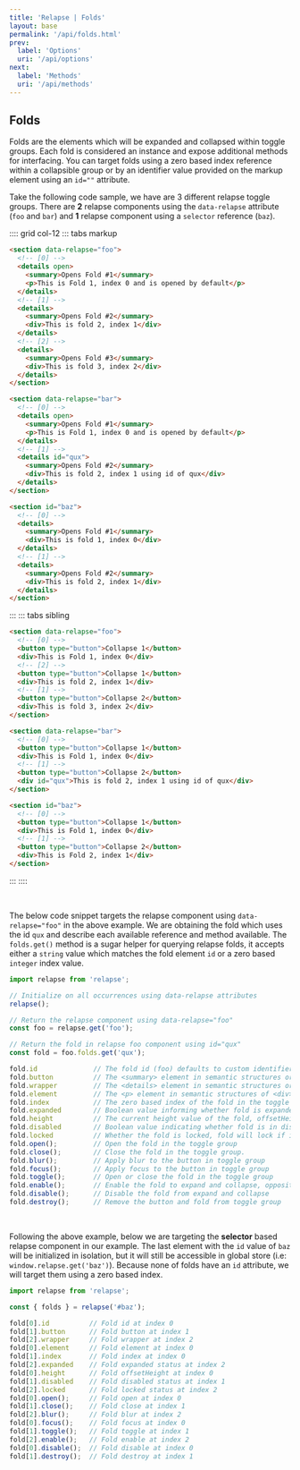```yaml
---
title: 'Relapse | Folds'
layout: base
permalink: '/api/folds.html'
prev:
  label: 'Options'
  uri: '/api/options'
next:
  label: 'Methods'
  uri: '/api/methods'
---
```


## Folds

Folds are the elements which will be expanded and collapsed within toggle groups. Each fold is considered an instance and expose additional methods for interfacing. You can target folds using a zero based index reference within a collapsible group or by an identifier value provided on the markup element using an `id=""` attribute.

Take the following code sample, we have are 3 different relapse toggle groups. There are **2** relapse components using the `data-relapse` attribute (`foo` and `bar`) and **1** relapse component using a `selector` reference (`baz`).

:::: grid col-12
::: tabs markup

```html
<section data-relapse="foo">
  <!-- [0] -->
  <details open>
    <summary>Opens Fold #1</summary>
    <p>This is Fold 1, index 0 and is opened by default</p>
  </details>
  <!-- [1] -->
  <details>
    <summary>Opens Fold #2</summary>
    <div>This is fold 2, index 1</div>
  </details>
  <!-- [2] -->
  <details>
    <summary>Opens Fold #3</summary>
    <div>This is fold 3, index 2</div>
  </details>
</section>

<section data-relapse="bar">
  <!-- [0] -->
  <details open>
    <summary>Opens Fold #1</summary>
    <p>This is Fold 1, index 0 and is opened by default</p>
  </details>
  <!-- [1] -->
  <details id="qux">
    <summary>Opens Fold #2</summary>
    <div>This is fold 2, index 1 using id of qux</div>
  </details>
</section>

<section id="baz">
  <!-- [0] -->
  <details>
    <summary>Opens Fold #1</summary>
    <div>This is fold 1, index 0</div>
  </details>
  <!-- [1] -->
  <details>
    <summary>Opens Fold #2</summary>
    <div>This is fold 2, index 1</div>
  </details>
</section>
```

:::
::: tabs sibling

```html
<section data-relapse="foo">
  <!-- [0] -->
  <button type="button">Collapse 1</button>
  <div>This is Fold 1, index 0</div>
  <!-- [2] -->
  <button type="button">Collapse 1</button>
  <div>This is fold 2, index 1</div>
  <!-- [1] -->
  <button type="button">Collapse 2</button>
  <div>This is fold 3, index 2</div>
</section>

<section data-relapse="bar">
  <!-- [0] -->
  <button type="button">Collapse 1</button>
  <div>This is Fold 1, index 0</div>
  <!-- [1] -->
  <button type="button">Collapse 2</button>
  <div id="qux">This is fold 2, index 1 using id of qux</div>
</section>

<section id="baz">
  <!-- [0] -->
  <button type="button">Collapse 1</button>
  <div>This is Fold 1, index 0</div>
  <!-- [1] -->
  <button type="button">Collapse 2</button>
  <div>This is Fold 2, index 1</div>
</section>
```

:::
::::

<br>

The below code snippet targets the relapse component using `data-relapse="foo"` in the above example. We are obtaining the fold which uses the id `qux` and describe each available reference and method available. The `folds.get()` method is a sugar helper for querying relapse folds, it accepts either a `string` value which matches the fold element `id` or a zero based `integer` index value.

<!-- prettier-ignore -->
```js
import relapse from 'relapse';

// Initialize on all occurrences using data-relapse attributes
relapse();

// Return the relapse component using data-relapse="foo"
const foo = relapse.get('foo');

// Return the fold in relapse foo component using id="qux"
const fold = foo.folds.get('qux');

fold.id              // The fold id (foo) defaults to custom identifier if undefined
fold.button          // The <summary> element in semantic structures or <button> in sibling
fold.wrapper         // The <details> element in semantic structures or <div> in sibling
fold.element         // The <p> element in semantic structures of <div> in sibling
fold.index           // The zero based index of the fold in the toggle group, i.e: 1
fold.expanded        // Boolean value informing whether fold is expanded
fold.height          // The current height value of the fold, offsetHeight or scrollHeight
fold.disabled        // Boolean value indicating whether fold is in disable/enabled state
fold.locked          // Whether the fold is locked, fold will lock if initialized as disabled.
fold.open();         // Open the fold in the toggle group
fold.close();        // Close the fold in the toggle group.
fold.blur();         // Apply blur to the button in toggle group
fold.focus();        // Apply focus to the button in toggle group
fold.toggle();       // Open or close the fold in the toggle group
fold.enable();       // Enable the fold to expand and collapse, opposite of disable
fold.disable();      // Disable the fold from expand and collapse
fold.destroy();      // Remove the button and fold from toggle group
```

<br>

Following the above example, below we are targeting the **selector** based relapse component in our example. The last element with the `id` value of `baz` will be initialized in isolation, but it will still be accessible in global store (i.e: `window.relapse.get('baz')`). Because none of folds have an `id` attribute, we will target them using a zero based index.

<!-- prettier-ignore -->
```js
import relapse from 'relapse';

const { folds } = relapse('#baz');

fold[0].id          // Fold id at index 0
fold[1].button      // Fold button at index 1
fold[2].wrapper     // Fold wrapper at index 2
fold[0].element     // Fold element at index 0
fold[1].index       // Fold index at index 0
fold[2].expanded    // Fold expanded status at index 2
fold[0].height      // Fold offsetHeight at index 0
fold[1].disabled    // Fold disabled status at index 1
fold[2].locked      // Fold locked status at index 2
fold[0].open();     // Fold open at index 0
fold[1].close();    // Fold close at index 1
fold[2].blur();     // Fold blur at index 2
fold[0].focus();    // Fold focus at index 0
fold[1].toggle();   // Fold toggle at index 1
fold[2].enable();   // Fold enable at index 2
fold[0].disable();  // Fold disable at index 0
fold[1].destroy();  // Fold destroy at index 1
```
